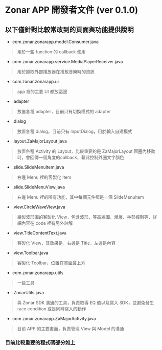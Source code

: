 # Zonar APP 開發者文件 (ver 0.1.0)

## 以下僅針對比較常改到的頁面與功能提供說明

* com.zonar.zonarapp.model.Consumer.java
> 用於一些 function 的 callback 使用

* com.zonar.zonarapp.service.MediaPlayerReceiver.java
> 用於抓取外部播放器在播放音樂時的資訊

* com.zonar.zonarapp.ui
> app 裡的主要 UI 都放這邊
  * .adapter
  > 放置各種 adapter，目前只有切換模式的 adapter
  * .dialog
  > 放置各種 dialog，目前只有 InputDialog，用於輸入自建模式
  * .layout.ZaMajorLayout.java
  > 放置各種 Activity 的 Layout，比較重要的是 ZaMajorLayout
  > 圓圈內移動時，會回傳一個角度的callback，藉此控制外圈文字顏色
  * .slide.SlideMenuItem.java
  > 右邊 Menu 裡的客製化 Item
  * .slide.SlideMenuView.java
  > 右邊 Menu 裡的所有功能，其中每個元件都是一個 SlideMenuItem
  * .view.CircleWaveView.java
  > 繪製波形圖的客製化 View，包含波形、等高線圖、漸層、手勢控制等，詳細內容在 code 裡有另外註解
  * .view.TitleContentText.java
  > 客製化 View，其效果是，右邊是 Title，左邊是內容
  * .view.Toolbar.java
  > 客製化 Toolbar，位置在畫面最上方

* com.zonar.zonarapp.utils
> 一些工具
  * .ZonarUtils.java
  > 與 Zonar SDK 溝通的工具，負責取得 EQ 值以及寫入 SDK，並避免發生 race condition 或是同時寫入的動作

* com.zonar.zonarapp.ZaMajorActivity.java
> 目前 APP 的主要畫面，負責管理 View 與 Model 的溝通

### 目前比較重要的程式碼部分如上
  
  
  
